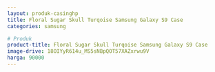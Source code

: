 ```yaml
---
layout: produk-casinghp
title: Floral Sugar Skull Turqoise Samsung Galaxy S9 Case
categories: samsung

# Produk
product-title: Floral Sugar Skull Turqoise Samsung Galaxy S9 Case
image-drive: 18OIYyR614u_MS5sNBpQOT57XAZxrwu9V
harga: 90000
---
```

